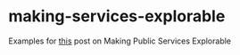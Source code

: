# making-services-explorable
Examples for [this](https://medium.com/@keithporcaro/making-public-services-explorable-e9feb1d0acb6#.45t9vivtx) post on Making Public Services Explorable
